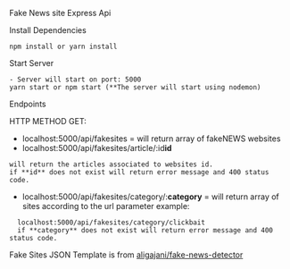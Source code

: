 Fake News site Express Api

Install Dependencies

```
npm install or yarn install
```

Start Server

```
- Server will start on port: 5000
yarn start or npm start (**The server will start using nodemon)
```

Endpoints

HTTP METHOD GET:

- localhost:5000/api/fakesites = will return array of fakeNEWS websites
- localhost:5000/api/fakesites/article/:id**id**

```
will return the articles associated to websites id.
if **id** does not exist will return error message and 400 status code.

```

- localhost:5000/api/fakesites/category/:**category** = will return array of sites according to the url parameter example:

```
  localhost:5000/api/fakesites/category/clickbait
  if **category** does not exist will return error message and 400 status code.

```

Fake Sites JSON Template is from [aligajani/fake-news-detector](https://github.com/aligajani/fake-news-detector)
